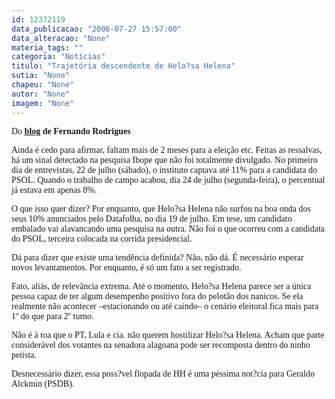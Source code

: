 ```yaml
---
id: 12372119
data_publicacao: "2006-07-27 15:57:00"
data_alteracao: "None"
materia_tags: ""
categoria: "Notícias"
titulo: "Trajetória descendente de Helo?sa Helena"
sutia: "None"
chapeu: "None"
autor: "None"
imagem: "None"
---
```

<p><P><FONT face=Verdana>Do <STRONG><U><A href=\"https://uolpolitica.blog.uol.com.br/\">blog</A></U> de Fernando Rodrigues</STRONG></FONT></P></p>
<p><P><FONT face=Verdana>Ainda é cedo para afirmar, faltam mais de 2 meses para a eleição etc. Feitas as ressalvas, há um sinal detectado na pesquisa Ibope que não foi totalmente divulgado. No primeiro dia de entrevistas, 22 de julho (sábado), o instituto captava até 11% para a candidata do PSOL. Quando o trabalho de campo acabou, dia 24 de julho (segunda-feira), o percentual já estava em apenas 8%.</FONT></P></p>
<p><P><FONT face=Verdana>O que isso quer dizer? Por enquanto, que Helo?sa Helena não surfou na boa onda dos seus 10% anunciados pelo Datafolha, no dia 19 de julho. Em tese, um candidato embalado vai alavancando uma pesquisa na outra. Não foi o que ocorreu com a candidata do PSOL, terceira colocada na corrida presidencial.</FONT></P></p>
<p><P><FONT face=Verdana>Dá para dizer que existe uma tendência definida? Não, não dá. É necessário esperar novos levantamentos. Por enquanto, é só um fato a ser registrado.</FONT></P></p>
<p><P><FONT face=Verdana>Fato, aliás, de relevância extrema. Até o momento, Helo?sa Helena parece ser a única pessoa capaz de ter algum desempenho positivo fora do pelotão dos nanicos. Se ela realmente não acontecer –estacionando ou até caindo– o cenário eleitoral fica mais para 1º do que para 2º turno.</FONT></P></p>
<p><P><FONT face=Verdana>Não é à toa que o PT, Lula e cia. não querem hostilizar Helo?sa Helena. Acham que parte considerável dos votantes na senadora alagoana pode ser recomposta dentro do ninho petista.</FONT></P></p>
<p><P><FONT face=Verdana>Desnecessário dizer, essa poss?vel flopada de HH é uma péssima not?cia para Geraldo Alckmin (PSDB).</FONT></P> </p>
